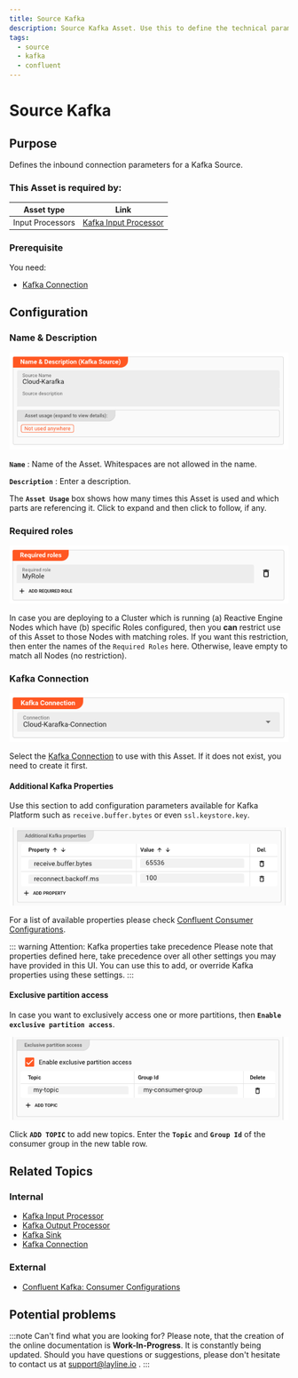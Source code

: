```yaml
---
title: Source Kafka
description: Source Kafka Asset. Use this to define the technical parameters for a Kafka source connection.
tags:
  - source
  - kafka
  - confluent
---
```


# Source Kafka

## Purpose

Defines the inbound connection parameters for a Kafka Source.

### This Asset is required by:

| Asset type       | Link                                                                     |
|------------------|--------------------------------------------------------------------------|
| Input Processors | [Kafka Input Processor](/docs/assets/processors-input/asset-input-kafka) |

### Prerequisite

You need:

* [Kafka Connection](/docs/assets/connections/asset-connection-kafka)

## Configuration

### Name & Description

![](.asset-source-kafka-images/ba82f88d.png "Name & Description (Kafka Source Asset)")

**`Name`** : Name of the Asset. Whitespaces are not allowed in the name.

**`Description`** : Enter a description.

The **`Asset Usage`** box shows how many times this Asset is used and which parts are referencing it. Click to expand and then click to follow, if any.

### Required roles

![](.asset-source-kafka-images/c2e6ec39.png "Required Roles (Kafka Source Asset)")

In case you are deploying to a Cluster which is running (a) Reactive Engine Nodes which have (b) specific Roles configured, then you **can** restrict use of this Asset to those Nodes with matching
roles.
If you want this restriction, then enter the names of the `Required Roles` here. Otherwise, leave empty to match all Nodes (no restriction).

### Kafka Connection

![](.asset-source-kafka-images/a44e1dd8.png "Kafka Connection (Kafka Source Asset)")

Select the [Kafka Connection](/docs/assets/connections/asset-connection-kafka) to use with this Asset.
If it does not exist, you need to create it first.

#### Additional Kafka Properties

Use this section to add configuration parameters available for Kafka Platform such as `receive.buffer.bytes` or even `ssl.keystore.key`.

![](.asset-source-kafka-images/a7a64876.png "Additional Kafka Properties (Kafka Source Asset)")

For a list of available properties please check [Confluent Consumer Configurations](https://docs.confluent.io/platform/current/installation/configuration/consumer-configs).

::: warning Attention: Kafka properties take precedence
Please note that properties defined here, take precedence over all other settings you may have provided in this UI.
You can use this to add, or override Kafka properties using these settings.
:::

#### Exclusive partition access

In case you want to exclusively access one or more partitions, then **`Enable exclusive partition access`**.

![](.asset-source-kafka-images/1b7cc1c6.png "Exclusive partition access (Kafka Source Asset)")

Click **`ADD TOPIC`** to add new topics. Enter the **`Topic`** and **`Group Id`** of the consumer group in the new table row.

## Related Topics

### Internal

* [Kafka Input Processor](/docs/assets/processors-input/asset-input-kafka)
* [Kafka Output Processor](/docs/assets/processors-output/asset-output-kafka)
* [Kafka Sink](/docs/assets/sinks/asset-sink-kafka)
* [Kafka Connection](/docs/assets/connections/asset-connection-kafka)

### External

* [Confluent Kafka: Consumer Configurations](https://docs.confluent.io/platform/current/installation/configuration/consumer-configs)

## Potential problems

:::note Can't find what you are looking for?
Please note, that the creation of the online documentation is **Work-In-Progress**. It is constantly being updated.
Should you have questions or suggestions, please don't hesitate to contact us at support@layline.io .
:::

